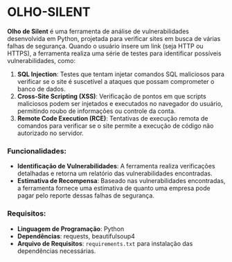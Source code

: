# OLHO-SILENT

**Olho de Silent** é uma ferramenta de análise de vulnerabilidades desenvolvida em Python, projetada para verificar sites em busca de várias falhas de segurança. Quando o usuário insere um link (seja HTTP ou HTTPS), a ferramenta realiza uma série de testes para identificar possíveis vulnerabilidades, como:

1. **SQL Injection**: Testes que tentam injetar comandos SQL maliciosos para verificar se o site é suscetível a ataques que possam comprometer o banco de dados.
2. **Cross-Site Scripting (XSS)**: Verificação de pontos em que scripts maliciosos podem ser injetados e executados no navegador do usuário, permitindo roubo de informações ou controle da conta.
3. **Remote Code Execution (RCE)**: Tentativas de execução remota de comandos para verificar se o site permite a execução de código não autorizado no servidor.

### Funcionalidades:
- **Identificação de Vulnerabilidades**: A ferramenta realiza verificações detalhadas e retorna um relatório das vulnerabilidades encontradas.
- **Estimativa de Recompensa**: Baseado nas vulnerabilidades encontradas, a ferramenta fornece uma estimativa de quanto uma empresa pode pagar pelo reporte dessas falhas de segurança.

### Requisitos:
- **Linguagem de Programação**: Python
- **Dependências**: requests, beautifulsoup4
- **Arquivo de Requisitos**: `requirements.txt` para instalação das dependências necessárias.


